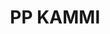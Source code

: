 ---
title: PP KAMMI
layout: layout/contentlist
pagination:
    data: collections.ppkammi
    size: 10
    alias: posts
permalink: "/berita/ppkammi/{% if pagination.pageNumber > 0 %}/page-{{ pagination.pageNumber | plus: 1 }}.html{% else %}index.html{% endif %}"
---